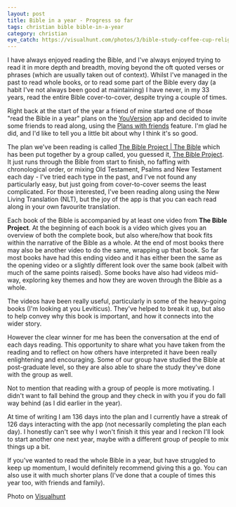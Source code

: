 ```yaml
---
layout: post
title: Bible in a year - Progress so far
tags: christian bible bible-in-a-year
category: christian
eye_catch: https://visualhunt.com/photos/3/bible-study-coffee-cup-religion-christianity.jpg
---
```


I have always enjoyed reading the Bible, and I've always enjoyed trying to read it in more depth and breadth, moving beyond the oft quoted verses or phrases (which are usually taken out of context). Whilst I've managed in the past to read whole books, or to read some part of the Bible every day (a habit I've not always been good at maintaining) I have never, in my 33 years, read the entire Bible cover-to-cover, despite trying a couple of times.

Right back at the start of the year a friend of mine started one of those "read the Bible in a year" plans on the [YouVersion](https://www.bible.com/) app and decided to invite some friends to read along, using the [Plans with friends](http://blog.youversion.com/2017/11/youversion-bible-app-announcing-plans-with-friends-2017/) feature. I'm glad he did, and I'd like to tell you a little bit about why I think it's so good.

<!--more-->

The plan we've been reading is called [The Bible Project \| The Bible](https://www.bible.com/reading-plans/4820-the-bible-project-whole-bible) which has been put together by a group called, you guessed it, [The Bible Project](https://thebibleproject.com/). It just runs through the Bible from start to finish, no faffing with chronological order, or mixing Old Testament, Psalms and New Testament each day - I've tried each type in the past, and I've not found any particularly easy, but just going from cover-to-cover seems the least complicated. For those interested, I've been reading along using the New Living Translation (NLT), but the joy of the app is that you can each read along in your own favourite translation.

Each book of the Bible is accompanied by at least one video from **The Bible Project**. At the beginning of each book is a video which gives you an overview of both the complete book, but also where/how that book fits within the narrative of the Bible as a whole. At the end of most books there may also be another video to do the same, wrapping up that book. So far most books have had this ending video and it has either been the same as the opening video or a slightly different look over the same book (albeit with much of the same points raised). Some books have also had videos mid-way, exploring key themes and how they are woven through the Bible as a whole.

The videos have been really useful, particularly in some of the heavy-going books (I'm looking at you Leviticus). They've helped to break it up, but also to help convey why this book is important, and how it connects into the wider story.

However the clear winner for me has been the conversation at the end of each days reading. This opportunity to share what you have taken from the reading and to reflect on how others have interpreted it have been really enlightening and encouraging. Some of our group have studied the Bible at post-graduate level, so they are also able to share the study they've done with the group as well.

Not to mention that reading with a group of people is more motivating. I didn't want to fall behind the group and they check in with you if you do fall way behind (as I did earlier in the year).

At time of writing I am 136 days into the plan and I currently have a streak of 126 days interacting with the app (not necessarily completing the plan each day). I honestly can't see why I won't finish it this year and I reckon I'll look to start another one next year, maybe with a different group of people to mix things up a bit.

If you've wanted to read the whole Bible in a year, but have struggled to keep up momentum, I would definitely recommend giving this a go. You can also use it with much shorter plans (I've done that a couple of times this year too, with friends and family).

Photo on [Visualhunt](https://visualhunt.com/re/d1cb0b)